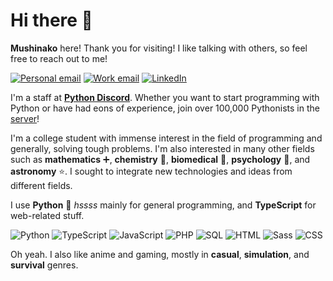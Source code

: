 # Hi there 👋

**Mushinako** here! Thank you for visiting! I like talking with others, so feel
free to reach out to me!

[![Personal email](https://img.shields.io/badge/Personal%20Email-%23D14836.svg?&style=for-the-badge&logo=gmail&logoColor=white)](mailto:ridoedee@gmail.com)
[![Work email](https://img.shields.io/badge/Work%20Email-%23D14836.svg?&style=for-the-badge&logo=gmail&logoColor=white)](mailto:lml.ziyu.li.769108@gmail.com)
[![LinkedIn](https://img.shields.io/badge/LinkedIn-%230077B5.svg?&style=for-the-badge&logo=linkedin&logoColor=white)](https://www.linkedin.com/in/ziyu-l-13a25595/)
<!-- [![Webpage (Coming Soon)](https://img.shields.io/badge/Webpage%20(Coming%20Soon)-%23000000.svg?&style=for-the-badge)](https://mushinako.me) -->

I'm a staff at [**Python Discord**](https://discord.gg/python). Whether you want
to start programming with Python or have had eons of experience, join over
100,000 Pythonists in the [server](https://discord.gg/python)!

I'm a college student with immense interest in the field of programming and
generally, solving tough problems. I'm also interested in many other fields such
as **mathematics** ➕, **chemistry** 🧪, **biomedical** 💊, **psychology**
🧠, and **astronomy** ⭐️. I sought to integrate new technologies and ideas from
different fields.

I use **Python** 🐍 *hssss* mainly for general programming, and **TypeScript**
for web-related stuff.

![Python](https://img.shields.io/badge/Python-%233776AB.svg?&style=for-the-badge&logo=python&logoColor=white)
![TypeScript](https://img.shields.io/badge/TypeScript-%23007ACC.svg?&style=for-the-badge&logo=typescript&logoColor=white)
![JavaScript](https://img.shields.io/badge/JavaScript-%23F7DF1E.svg?&style=for-the-badge&logo=javascript&logoColor=black)
![PHP](https://img.shields.io/badge/PHP-%23777BB4.svg?&style=for-the-badge&logo=php&logoColor=white)
![SQL](https://img.shields.io/badge/SQL-%23003B57.svg?&style=for-the-badge&logo=sqlite&logoColor=white)
![HTML](https://img.shields.io/badge/HTML-%23E34F26.svg?&style=for-the-badge&logo=html5&logoColor=white)
![Sass](https://img.shields.io/badge/Sass-%23CC6699.svg?&style=for-the-badge&logo=sass&logoColor=white)
![CSS](https://img.shields.io/badge/CSS-%231572B6.svg?&style=for-the-badge&logo=css3&logoColor=white)

Oh yeah. I also like anime and gaming, mostly in **casual**, **simulation**, and
**survival** genres.

<!-- ---

![Mushinako's GitHub stats](https://github-readme-stats.vercel.app/api?username=mushinako&count_private=ture&show_icons=true)
![Mushinako's top langs](https://github-readme-stats.vercel.app/api/top-langs?username=mushinako&layout=compact) -->

<!-- ### Hi there 👋 -->

<!--
**Mushinako/mushinako** is a ✨ _special_ ✨ repository because its `README.md` (this file) appears on your GitHub profile.

Here are some ideas to get you started:

- 🔭 I’m currently working on ...
- 🌱 I’m currently learning ...
- 👯 I’m looking to collaborate on ...
- 🤔 I’m looking for help with ...
- 💬 Ask me about ...
- 📫 How to reach me: ...
- 😄 Pronouns: ...
- ⚡ Fun fact: ...
-->
